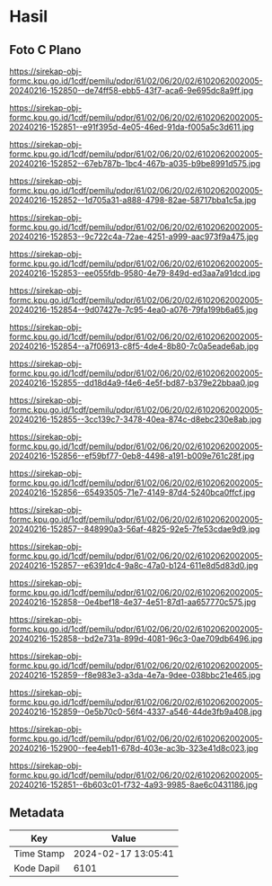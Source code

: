 # Hasil

## Foto C Plano

https://sirekap-obj-formc.kpu.go.id/1cdf/pemilu/pdpr/61/02/06/20/02/6102062002005-20240216-152850--de74ff58-ebb5-43f7-aca6-9e695dc8a9ff.jpg

https://sirekap-obj-formc.kpu.go.id/1cdf/pemilu/pdpr/61/02/06/20/02/6102062002005-20240216-152851--e91f395d-4e05-46ed-91da-f005a5c3d611.jpg

https://sirekap-obj-formc.kpu.go.id/1cdf/pemilu/pdpr/61/02/06/20/02/6102062002005-20240216-152852--67eb787b-1bc4-467b-a035-b9be8991d575.jpg

https://sirekap-obj-formc.kpu.go.id/1cdf/pemilu/pdpr/61/02/06/20/02/6102062002005-20240216-152852--1d705a31-a888-4798-82ae-58717bba1c5a.jpg

https://sirekap-obj-formc.kpu.go.id/1cdf/pemilu/pdpr/61/02/06/20/02/6102062002005-20240216-152853--9c722c4a-72ae-4251-a999-aac973f9a475.jpg

https://sirekap-obj-formc.kpu.go.id/1cdf/pemilu/pdpr/61/02/06/20/02/6102062002005-20240216-152853--ee055fdb-9580-4e79-849d-ed3aa7a91dcd.jpg

https://sirekap-obj-formc.kpu.go.id/1cdf/pemilu/pdpr/61/02/06/20/02/6102062002005-20240216-152854--9d07427e-7c95-4ea0-a076-79fa199b6a65.jpg

https://sirekap-obj-formc.kpu.go.id/1cdf/pemilu/pdpr/61/02/06/20/02/6102062002005-20240216-152854--a7f06913-c8f5-4de4-8b80-7c0a5eade6ab.jpg

https://sirekap-obj-formc.kpu.go.id/1cdf/pemilu/pdpr/61/02/06/20/02/6102062002005-20240216-152855--dd18d4a9-f4e6-4e5f-bd87-b379e22bbaa0.jpg

https://sirekap-obj-formc.kpu.go.id/1cdf/pemilu/pdpr/61/02/06/20/02/6102062002005-20240216-152855--3cc139c7-3478-40ea-874c-d8ebc230e8ab.jpg

https://sirekap-obj-formc.kpu.go.id/1cdf/pemilu/pdpr/61/02/06/20/02/6102062002005-20240216-152856--ef59bf77-0eb8-4498-a191-b009e761c28f.jpg

https://sirekap-obj-formc.kpu.go.id/1cdf/pemilu/pdpr/61/02/06/20/02/6102062002005-20240216-152856--65493505-71e7-4149-87d4-5240bca0ffcf.jpg

https://sirekap-obj-formc.kpu.go.id/1cdf/pemilu/pdpr/61/02/06/20/02/6102062002005-20240216-152857--848990a3-56af-4825-92e5-7fe53cdae9d9.jpg

https://sirekap-obj-formc.kpu.go.id/1cdf/pemilu/pdpr/61/02/06/20/02/6102062002005-20240216-152857--e6391dc4-9a8c-47a0-b124-611e8d5d83d0.jpg

https://sirekap-obj-formc.kpu.go.id/1cdf/pemilu/pdpr/61/02/06/20/02/6102062002005-20240216-152858--0e4bef18-4e37-4e51-87d1-aa657770c575.jpg

https://sirekap-obj-formc.kpu.go.id/1cdf/pemilu/pdpr/61/02/06/20/02/6102062002005-20240216-152858--bd2e731a-899d-4081-96c3-0ae709db6496.jpg

https://sirekap-obj-formc.kpu.go.id/1cdf/pemilu/pdpr/61/02/06/20/02/6102062002005-20240216-152859--f8e983e3-a3da-4e7a-9dee-038bbc21e465.jpg

https://sirekap-obj-formc.kpu.go.id/1cdf/pemilu/pdpr/61/02/06/20/02/6102062002005-20240216-152859--0e5b70c0-56f4-4337-a546-44de3fb9a408.jpg

https://sirekap-obj-formc.kpu.go.id/1cdf/pemilu/pdpr/61/02/06/20/02/6102062002005-20240216-152900--fee4eb11-678d-403e-ac3b-323e41d8c023.jpg

https://sirekap-obj-formc.kpu.go.id/1cdf/pemilu/pdpr/61/02/06/20/02/6102062002005-20240216-152851--6b603c01-f732-4a93-9985-8ae6c0431186.jpg


## Metadata

| Key        | Value               |
| ---------- | ------------------- |
| Time Stamp | 2024-02-17 13:05:41 |
| Kode Dapil | 6101                |



